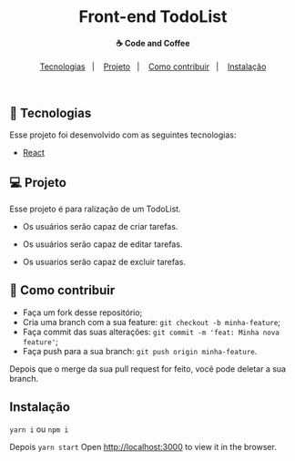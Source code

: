<h1 align="center" color="red">
Front-end TodoList
</h1>

<h4 align="center">
  ☕ Code and Coffee
</h4>

<p align="center">
  <a href="#rocket-tecnologias">Tecnologias</a>&nbsp;&nbsp;&nbsp;|&nbsp;&nbsp;&nbsp;
  <a href="#-projeto">Projeto</a>&nbsp;&nbsp;&nbsp;|&nbsp;&nbsp;&nbsp;
  <a href="#-como-contribuir">Como contribuir</a>&nbsp;&nbsp;&nbsp;|&nbsp;&nbsp;&nbsp;
  <a href="#instação">Instalação</a>
</p>

<br>

## :rocket: Tecnologias

Esse projeto foi desenvolvido com as seguintes tecnologias:

- [React](https://reactjs.org/)



## 💻 Projeto

Esse projeto é para ralização de um TodoList.

- Os usuários serão capaz de criar tarefas.

- Os usuários serão capaz de editar tarefas.

- Os usuarios serão capaz de excluir tarefas.


## 🤔 Como contribuir

- Faça um fork desse repositório;
- Cria uma branch com a sua feature: `git checkout -b minha-feature`;
- Faça commit das suas alterações: `git commit -m 'feat: Minha nova feature'`;
- Faça push para a sua branch: `git push origin minha-feature`.

Depois que o merge da sua pull request for feito, você pode deletar a sua branch.


## Instalação

`yarn i`  ou  `npm i`

Depois `yarn start`
Open [http://localhost:3000](http://localhost:3000) to view it in the browser.

